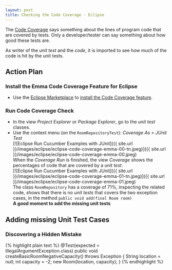 ```yaml
---
layout: post
title: Checking the Code Coverage - Eclipse
---
```

The [Code Coverage](http://martinfowler.com/bliki/TestCoverage.html) says something about the lines of program code
that are covered by tests. Only a developer/tester can say something about how good these tests are. 

As writer of the _unit test_ and the _code_, it is imported to see how much of the code is hit by the unit tests. 


## Action Plan

### Install the Emma Code Coverage Feature for Eclipse

- Use the [Eclipse Marketplace](http://marketplace.eclipse.org/) to
  [install the Code Coverage feature](http://verhagen.github.io/eclipse-tip-marketplace-add-emma/). 

### Run Code Coverage Check

- In the view _Project Explorer_ or _Package Explorer_, go to the _unit test_ classes.
- Use the context menu (on the `RoomRepositoryTest`): _Coverage As > JUnit Test_  
  [![Eclipse Run Cucumber Examples with JUnit]({{ site.url }}/images/eclipse/eclipse-code-coverage-emma-00-tn.jpeg)]({{ site.url }}/images/eclipse/eclipse-code-coverage-emma-00.jpeg)  
  When the _Coverage Run_ is finished, the view _Coverage_ shows the percentages of code that are covered by a _unit test_.  
  [![Eclipse Run Cucumber Examples with JUnit]({{ site.url }}/images/eclipse/eclipse-code-coverage-emma-01-tn.jpeg)]({{ site.url }}/images/eclipse/eclipse-code-coverage-emma-01.jpeg)  
  The class `RoomRepository` has a coverage of 71%, inspecting the related code, shows that there is no _unit tests_ that covers the two exception cases, in the method `public void add(final Room room)`  
  __A good moment to add the missing unit tests__


## Adding missing Unit Test Cases


### Discovering a Hidden Mistake

{% highlight plain text %}
	@Test(expected = IllegalArgumentException.class)
	public void createBasicRoomNegativeCapacity() throws Exception {
		String location = null;
		int capacity = -2;
		new Room(location, capacity);
	}
{% endhighlight %}